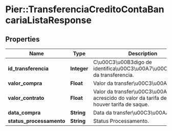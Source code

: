 # Pier::TransferenciaCreditoContaBancariaListaResponse

## Properties
Name | Type | Description | Notes
------------ | ------------- | ------------- | -------------
**id_transferencia** | **Integer** | C\u00C3\u00B3digo de identifica\u00C3\u00A7\u00C3\u00A3o da transferencia. | [optional] 
**valor_compra** | **Float** | Valor da transfer\u00C3\u00AAncia. | [optional] 
**valor_contrato** | **Float** | Valor da transfer\u00C3\u00AAncia acrescido do valor da tarifa de saque se houver tarifa de saque. | [optional] 
**data_compra** | **String** | Data da transfer\u00C3\u00AAncia. | [optional] 
**status_processamento** | **String** | Status Processamento. | [optional] 


